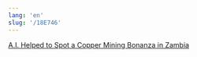 ```yaml
---
lang: 'en'
slug: '/18E746'
---
```


[A.I. Helped to Spot a Copper Mining Bonanza in Zambia](https://www.nytimes.com/2024/07/11/climate/kobold-zambia-copper-ai-mining.html)
